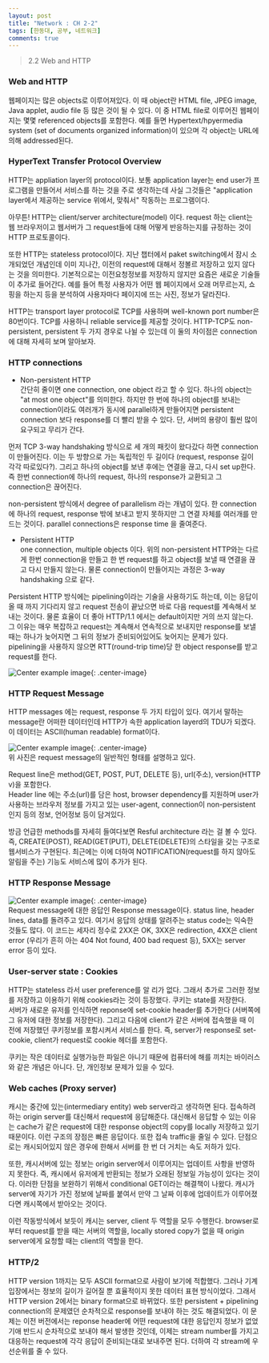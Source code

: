 ```yaml
---
layout: post
title: "Network : CH 2-2"
tags: [한동대, 공부, 네트워크]
comments: true
---
```


> 2.2 Web and HTTP  

### Web and HTTP  
웹페이지는 많은 objects로 이루어져있다. 이 때 object란 HTML file, JPEG image, Java applet, audio file 등 많은 것이 될 수 있다. 이 중 HTML file로 이루어진 웹페이지는 몇몇 referenced objects를 포함한다. 예를 들면 Hypertext/hpyermedia system (set of documents organized information)이 있으며 각 object는 URL에 의해 addressed된다.  

### HyperText Transfer Protocol Overview  
HTTP는 appliation layer의 protocol이다. 보통 application layer는 end user가 프로그램을 만들어서 서비스를 하는 것을 주로 생각하는데 사실 그것들은 "application layer에서 제공하는 service 위에서, 맞춰서" 작동하는 프로그램이다.  

아무튼! HTTP는 client/server architecture(model) 이다. request 하는 client는 웹 브라우저이고 웹서버가 그 request들에 대해 어떻게 반응하는지를 규정하는 것이 HTTP 프로토콜이다.  

또한 HTTP는 stateless protocol이다. 지난 챕터에서 paket switching에서 잠시 소개되었던 개념인데 이미 지나간, 이전의 request에 대해서 정볼르 저장하고 있지 않다는 것을 의미한다. 기본적으로는 이전요청정보를 저장하지 않지만 요즘은 새로운 기술들이 추가로 들어간다. 예를 들어 특정 사용자가 어떤 웹 페이지에서 오래 머무르는지, 쇼핑을 하는지 등을 분석하여 사용자마다 페이지에 뜨는 사진, 정보가 달라진다.  

HTTP는 transport layer protocol로 TCP를 사용하며 well-known port number은 80번이다. TCP를 사용하니 reliable service를 제공할 것이다. HTTP-TCP도 non-persistent, persistent 두 가지 경우로 나뉠 수 있는데 이 둘의 차이점은 connection에 대해 자세히 보며 알아보자.  

### HTTP connections  
- Non-persistent HTTP  
간단히 줄이면 one connection, one object 라고 할 수 있다. 하나의 object는 "at most one object"를 의미한다. 하지만 한 번에 하나의 object를 보내는 connection이라도 여러개가 동시에 parallel하게 만들어지면 persistent connection 보다 response를 더 빨리 받을 수 있다. 단, 서버의 용량이 훨씬 많이 요구되고 무리가 간다.  

먼저 TCP 3-way handshaking 방식으로 세 개의 패킷이 왔다갔다 하면 connection이 만들어진다. 이는 두 방향으로 가는 독립적인 두 길이다 (request, response 길이 각각 따로있다?). 그리고 하나의 object를 보낸 후에는 연결을 끊고, 다시 set up한다. 즉 한번 connection에 하나의 request, 하나의 response가 교환되고 그 connection은 끊어진다.  

non-persistent 방식에서 degree of parallelism 라는 개념이 있다. 한 connection에 하나의 request, response 밖에 보내고 받지 못하지만 그 연결 자체를 여러개를 만드는 것이다. parallel connections은 response time 을 줄여준다.  

- Persistent HTTP  
one connection, multiple objects 이다. 위의 non-persistent HTTP와는 다르게 한번 connection을 만들고 한 번 request를 하고 object를 보낼 때 연결을 끊고 다시 만들지 않는다. 물론 connection이 만들어지는 과정은 3-way handshaking 으로 같다.  

Persistent HTTP 방식에는 pipelining이라는 기술을 사용하기도 하는데, 이는 응답이 올 때 까지 기다리지 않고 request 전송이 끝났으면 바로 다음 request를 계속해서 보내는 것이다. 물론 효율이 더 좋아 HTTP/1.1 에서는 default이지만 거의 쓰지 않는다. 그 이유는 매우 복잡하고 request는 계속해서 연속적으로 보내지만 response를 보낼 때는 하나가 늦어지면 그 뒤의 정보가 준비되어있어도 늦어지는 문제가 있다. pipelining을 사용하지 않으면 RTT(round-trip time)당 한 object response를 받고 request를 한다.  

![Center example image](https://user-images.githubusercontent.com/35067611/65246627-edb95900-db29-11e9-8c6c-4e47760124c3.png "Center"){: .center-image}  

### HTTP Request Message  
HTTP messages 에는 request, response 두 가지 타입이 있다. 여기서 말하는 message란 어떠한 데이터인데 HTTP가 속한 application layerd의 TDU가 되겠다. 이 데이터는 ASCII(human readable) format이다.  

![Center example image](https://user-images.githubusercontent.com/35067611/65488147-654d0680-dee3-11e9-89e6-1a397a6b4689.png "Center"){: .center-image}  
위 사진은 request message의 일반적인 형태를 설명하고 있다.  

Request line은 method(GET, POST, PUT, DELETE 등), url(주소), version(HTTP v)을 포함한다.  
Header line 에는 주소(url)를 담은 host, browser dependency를 지원하며 user가 사용하는 브라우저 정보를 가지고 있는 user-agent, connection이 non-persistent인지 등의 정보, 언어정보 등이 담겨있다.  

방금 언급한 methods를 자세히 들여다보면 Resful architecture 라는 걸 볼 수 있다. 즉, CREATE(POST), READ(GET(PUT), DELETE(DELETE)의 스타일을 갖는 구조로 웹서비스가 구현된다. 최근에는 이에 더하여 NOTIFICATION(request를 하지 않아도 알림을 주는) 기능도 서비스에 많이 추가가 된다.  

### HTTP Response Message  
![Center example image](https://user-images.githubusercontent.com/35067611/65530938-d6b4a580-df33-11e9-86cf-8c61e62411f2.png "Center"){: .center-image}  
Request message에 대한 응답인 Response message이다. status line, header lines, data를 돌려주고 있다. 여기서 응답의 상태를 알려주는 status code는 익숙한 것들도 많다. 이 코드는 세자리 정수로 2XX은 OK, 3XX은 redirection, 4XX은 client error (우리가 흔히 아는 404 Not found, 400 bad request 등), 5XX는 server error 등이 있다.  

### User-server state : Cookies  
HTTP는 stateless 라서 user preference를 알 리가 없다. 그래서 추가로 그러한 정보를 저장하고 이용하기 위해 cookies라는 것이 등장했다. 쿠키는 state를 저장한다.  
서버가 새로운 유저를 인식하면 reponse에 set-cookie header를 추가한다 (서버쪽에 그 유저에 대한 정보를 저장한다). 그리고 다음에 client가 같은 서버에 접속했을 때 이전에 저장했던 쿠키정보를 포함시켜서 서비스를 한다. 즉, server가 response로 set-cookie, client가 request로 cookie 헤더를 포함한다. 

쿠키는 작은 데이터로 실행가능한 파일은 아니기 때문에 컴퓨터에 해를 끼치는 바이러스와 같은 개념은 아니다. 단, 개인정보 문제가 있을 수 있다. 

### Web caches (Proxy server)  
캐시는 중간에 있는(intermediary entity) web server라고 생각하면 된다. 접속하려 하는 origin server를 대신해서 request에 응답해준다. 대신해서 응답할 수 있는 이유는 cache가 같은 request에 대한 response object의 copy를 locally 저장하고 있기 때문이다. 이런 구조의 장점은 빠른 응답이다. 또한 접속 traffic을 줄일 수 있다. 단점으로는 캐시되어있지 않은 경우에 한해서 서버를 한 번 더 거치는 속도 저하가 있다.  

또한, 캐시서버에 있는 정보는 origin server에서 이루어지는 업데이트 사항을 반영하지 못한다. 즉, 캐시에서 유저에게 반환되는 정보가 오래된 정보일 가능성이 있다는 것이다. 이러한 단점을 보완하기 위해서 conditional GET이라는 해결책이 나왔다. 캐시가 server에 자기가 가진 정보에 날짜를 붙여서 만약 그 날짜 이후에 업데이트가 이루어졌다면 캐시쪽에서 받아오는 것이다.  

이런 작동방식에서 보듯이 캐시는 server, client 두 역할을 모두 수행한다. browser로부터 request를 받을 때는 서버의 역할을, locally stored copy가 없을 때 origin server에게 요청할 때는 client의 역할을 한다.  

### HTTP/2  
HTTP version 1까지는 모두 ASCII format으로 사람이 보기에 적합했다. 그러나 기계입장에서는 정보의 길이가 길어질 뿐 효율적이지 못한 데이터 표현 방식이었다. 그래서 HTTP version 2에서는 binary format으로 바뀌었다. 
또한 persistent + pipelining connection의 문제였던 순차적으로 response를 보내야 하는 것도 해결되었다. 이 문제는 이전 버전에서는 reponse header에 어떤 request에 대한 응답인지 정보가 없었기애 반드시 순차적으로 보내야 해서 발생한 것인데, 이제는 stream number를 가지고 대응하는 request에 각각 응답이 준비되는대로 보내주면 된다. 더하여 각 stream에 우선순위를 줄 수 있다.  